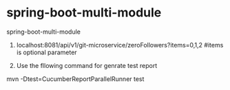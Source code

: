 # spring-boot-multi-module
spring-boot-multi-module

1. localhost:8081/api/v1/git-microservice/zeroFollowers?items=0,1,2
#items is optional parameter

2. Use the fllowing command for genrate test report 

mvn -Dtest=CucumberReportParallelRunner test


